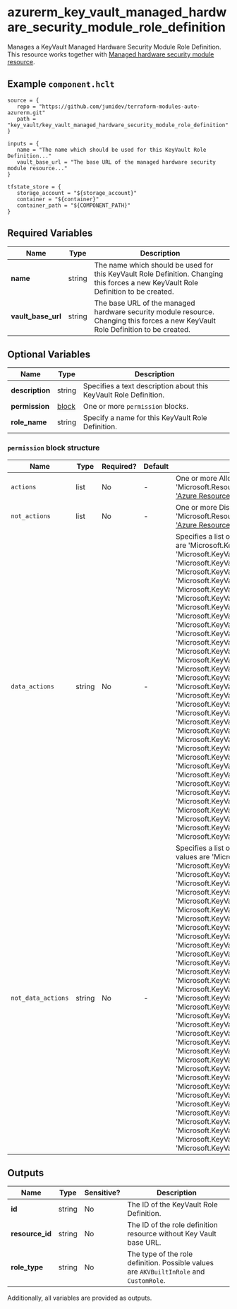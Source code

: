 # azurerm_key_vault_managed_hardware_security_module_role_definition

Manages a KeyVault Managed Hardware Security Module Role Definition. This resource works together with [Managed hardware security module resource](./key_vault_managed_hardware_security_module).

## Example `component.hclt`

```hcl
source = {
   repo = "https://github.com/jumidev/terraform-modules-auto-azurerm.git"   
   path = "key_vault/key_vault_managed_hardware_security_module_role_definition"   
}

inputs = {
   name = "The name which should be used for this KeyVault Role Definition..."   
   vault_base_url = "The base URL of the managed hardware security module resource..."   
}

tfstate_store = {
   storage_account = "${storage_account}"   
   container = "${container}"   
   container_path = "${COMPONENT_PATH}"   
}

```

## Required Variables

| Name | Type |  Description |
| ---- | --------- |  ----------- |
| **name** | string |  The name which should be used for this KeyVault Role Definition. Changing this forces a new KeyVault Role Definition to be created. | 
| **vault_base_url** | string |  The base URL of the managed hardware security module resource. Changing this forces a new KeyVault Role Definition to be created. | 

## Optional Variables

| Name | Type |  Description |
| ---- | --------- |  ----------- |
| **description** | string |  Specifies a text description about this KeyVault Role Definition. | 
| **permission** | [block](#permission-block-structure) |  One or more `permission` blocks. | 
| **role_name** | string |  Specify a name for this KeyVault Role Definition. | 

### `permission` block structure

| Name | Type | Required? | Default | Description |
| ---- | ---- | --------- | ------- | ----------- |
| `actions` | list | No | - | One or more Allowed Actions, such as '*', 'Microsoft.Resources/subscriptions/resourceGroups/read'. See ['Azure Resource Manager resource provider operations'](https://docs.microsoft.com/azure/role-based-access-control/resource-provider-operations) for details. |
| `not_actions` | list | No | - | One or more Disallowed Actions, such as '*', 'Microsoft.Resources/subscriptions/resourceGroups/read'. See ['Azure Resource Manager resource provider operations'](https://docs.microsoft.com/azure/role-based-access-control/resource-provider-operations) for details. |
| `data_actions` | string | No | - | Specifies a list of data action permission to grant. Possible values are 'Microsoft.KeyVault/managedHsm/keys/read/action', 'Microsoft.KeyVault/managedHsm/keys/write/action', 'Microsoft.KeyVault/managedHsm/keys/deletedKeys/read/action', 'Microsoft.KeyVault/managedHsm/keys/deletedKeys/recover/action', 'Microsoft.KeyVault/managedHsm/keys/backup/action', 'Microsoft.KeyVault/managedHsm/keys/restore/action', 'Microsoft.KeyVault/managedHsm/roleAssignments/delete/action', 'Microsoft.KeyVault/managedHsm/roleAssignments/read/action', 'Microsoft.KeyVault/managedHsm/roleAssignments/write/action', 'Microsoft.KeyVault/managedHsm/roleDefinitions/read/action', 'Microsoft.KeyVault/managedHsm/roleDefinitions/write/action', 'Microsoft.KeyVault/managedHsm/roleDefinitions/delete/action', 'Microsoft.KeyVault/managedHsm/keys/encrypt/action', 'Microsoft.KeyVault/managedHsm/keys/decrypt/action', 'Microsoft.KeyVault/managedHsm/keys/wrap/action', 'Microsoft.KeyVault/managedHsm/keys/unwrap/action', 'Microsoft.KeyVault/managedHsm/keys/sign/action', 'Microsoft.KeyVault/managedHsm/keys/verify/action', 'Microsoft.KeyVault/managedHsm/keys/create', 'Microsoft.KeyVault/managedHsm/keys/delete', 'Microsoft.KeyVault/managedHsm/keys/export/action', 'Microsoft.KeyVault/managedHsm/keys/release/action', 'Microsoft.KeyVault/managedHsm/keys/import/action', 'Microsoft.KeyVault/managedHsm/keys/deletedKeys/delete', 'Microsoft.KeyVault/managedHsm/securitydomain/download/action', 'Microsoft.KeyVault/managedHsm/securitydomain/download/read', 'Microsoft.KeyVault/managedHsm/securitydomain/upload/action', 'Microsoft.KeyVault/managedHsm/securitydomain/upload/read', 'Microsoft.KeyVault/managedHsm/securitydomain/transferkey/read', 'Microsoft.KeyVault/managedHsm/backup/start/action', 'Microsoft.KeyVault/managedHsm/restore/start/action', 'Microsoft.KeyVault/managedHsm/backup/status/action', 'Microsoft.KeyVault/managedHsm/restore/status/action' and 'Microsoft.KeyVault/managedHsm/rng/action'. |
| `not_data_actions` | string | No | - | Specifies a list of data action permission not to grant. Possible values are 'Microsoft.KeyVault/managedHsm/keys/read/action', 'Microsoft.KeyVault/managedHsm/keys/write/action', 'Microsoft.KeyVault/managedHsm/keys/deletedKeys/read/action', 'Microsoft.KeyVault/managedHsm/keys/deletedKeys/recover/action', 'Microsoft.KeyVault/managedHsm/keys/backup/action', 'Microsoft.KeyVault/managedHsm/keys/restore/action', 'Microsoft.KeyVault/managedHsm/roleAssignments/delete/action', 'Microsoft.KeyVault/managedHsm/roleAssignments/read/action', 'Microsoft.KeyVault/managedHsm/roleAssignments/write/action', 'Microsoft.KeyVault/managedHsm/roleDefinitions/read/action', 'Microsoft.KeyVault/managedHsm/roleDefinitions/write/action', 'Microsoft.KeyVault/managedHsm/roleDefinitions/delete/action', 'Microsoft.KeyVault/managedHsm/keys/encrypt/action', 'Microsoft.KeyVault/managedHsm/keys/decrypt/action', 'Microsoft.KeyVault/managedHsm/keys/wrap/action', 'Microsoft.KeyVault/managedHsm/keys/unwrap/action', 'Microsoft.KeyVault/managedHsm/keys/sign/action', 'Microsoft.KeyVault/managedHsm/keys/verify/action', 'Microsoft.KeyVault/managedHsm/keys/create', 'Microsoft.KeyVault/managedHsm/keys/delete', 'Microsoft.KeyVault/managedHsm/keys/export/action', 'Microsoft.KeyVault/managedHsm/keys/release/action', 'Microsoft.KeyVault/managedHsm/keys/import/action', 'Microsoft.KeyVault/managedHsm/keys/deletedKeys/delete', 'Microsoft.KeyVault/managedHsm/securitydomain/download/action', 'Microsoft.KeyVault/managedHsm/securitydomain/download/read', 'Microsoft.KeyVault/managedHsm/securitydomain/upload/action', 'Microsoft.KeyVault/managedHsm/securitydomain/upload/read', 'Microsoft.KeyVault/managedHsm/securitydomain/transferkey/read', 'Microsoft.KeyVault/managedHsm/backup/start/action', 'Microsoft.KeyVault/managedHsm/restore/start/action', 'Microsoft.KeyVault/managedHsm/backup/status/action', 'Microsoft.KeyVault/managedHsm/restore/status/action' and 'Microsoft.KeyVault/managedHsm/rng/action'. |



## Outputs

| Name | Type | Sensitive? | Description |
| ---- | ---- | --------- | --------- |
| **id** | string | No  | The ID of the KeyVault Role Definition. | 
| **resource_id** | string | No  | The ID of the role definition resource without Key Vault base URL. | 
| **role_type** | string | No  | The type of the role definition. Possible values are `AKVBuiltInRole` and `CustomRole`. | 

Additionally, all variables are provided as outputs.
